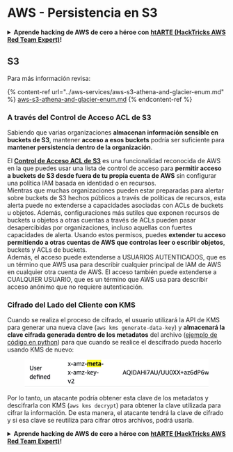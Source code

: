 # AWS - Persistencia en S3

<details>

<summary><strong>Aprende hacking de AWS de cero a héroe con</strong> <a href="https://training.hacktricks.xyz/courses/arte"><strong>htARTE (HackTricks AWS Red Team Expert)</strong></a><strong>!</strong></summary>

Otras formas de apoyar a HackTricks:

* Si quieres ver a tu **empresa anunciada en HackTricks** o **descargar HackTricks en PDF** revisa los [**PLANES DE SUSCRIPCIÓN**](https://github.com/sponsors/carlospolop)!
* Consigue el [**merchandising oficial de PEASS & HackTricks**](https://peass.creator-spring.com)
* Descubre [**La Familia PEASS**](https://opensea.io/collection/the-peass-family), nuestra colección de [**NFTs exclusivos**](https://opensea.io/collection/the-peass-family)
* **Únete al** 💬 [**grupo de Discord**](https://discord.gg/hRep4RUj7f) o al [**grupo de telegram**](https://t.me/peass) o **sígueme** en **Twitter** 🐦 [**@carlospolopm**](https://twitter.com/carlospolopm)**.**
* **Comparte tus trucos de hacking enviando PRs a los repositorios de GitHub de** [**HackTricks**](https://github.com/carlospolop/hacktricks) y [**HackTricks Cloud**](https://github.com/carlospolop/hacktricks-cloud).

</details>

## S3

Para más información revisa:

{% content-ref url="../aws-services/aws-s3-athena-and-glacier-enum.md" %}
[aws-s3-athena-and-glacier-enum.md](../aws-services/aws-s3-athena-and-glacier-enum.md)
{% endcontent-ref %}

### A través del Control de Acceso ACL de S3

Sabiendo que varias organizaciones **almacenan información sensible en buckets de S3**, mantener **acceso a esos buckets** podría ser suficiente para **mantener persistencia dentro de la organización**.

El [**Control de Acceso ACL de S3**](https://docs.aws.amazon.com/AmazonS3/latest/userguide/acl-overview.html) es una funcionalidad reconocida de AWS en la que puedes usar una lista de control de acceso para **permitir acceso a buckets de S3 desde fuera de tu propia cuenta de AWS** sin configurar una política IAM basada en identidad o en recursos.\
Mientras que muchas organizaciones pueden estar preparadas para alertar sobre buckets de S3 hechos públicos a través de políticas de recursos, esta alerta puede no extenderse a capacidades asociadas con ACLs de buckets u objetos. Además, configuraciones más sutiles que exponen recursos de buckets u objetos a otras cuentas a través de ACLs pueden pasar desapercibidas por organizaciones, incluso aquellas con fuertes capacidades de alerta. Usando estos permisos, puedes **extender tu acceso permitiendo a otras cuentas de AWS que controlas leer o escribir objetos**, buckets y ACLs de buckets.\
Además, el acceso puede extenderse a USUARIOS AUTENTICADOS, que es un término que AWS usa para describir cualquier principal de IAM de AWS en cualquier otra cuenta de AWS. El acceso también puede extenderse a CUALQUIER USUARIO, que es un término que AWS usa para describir acceso anónimo que no requiere autenticación.

### Cifrado del Lado del Cliente con KMS

Cuando se realiza el proceso de cifrado, el usuario utilizará la API de KMS para generar una nueva clave (`aws kms generate-data-key`) y **almacenará la clave cifrada generada dentro de los metadatos** del archivo ([ejemplo de código en python](https://aioboto3.readthedocs.io/en/latest/cse.html#how-it-works-kms-managed-keys)) para que cuando se realice el descifrado pueda hacerlo usando KMS de nuevo:&#x20;

<figure><img src="../../../.gitbook/assets/image (1) (1) (1) (3) (1).png" alt=""><figcaption></figcaption></figure>

Por lo tanto, un atacante podría obtener esta clave de los metadatos y descifrarla con KMS (`aws kms decrypt`) para obtener la clave utilizada para cifrar la información. De esta manera, el atacante tendrá la clave de cifrado y si esa clave se reutiliza para cifrar otros archivos, podrá usarla.

<details>

<summary><strong>Aprende hacking de AWS de cero a héroe con</strong> <a href="https://training.hacktricks.xyz/courses/arte"><strong>htARTE (HackTricks AWS Red Team Expert)</strong></a><strong>!</strong></summary>

Otras formas de apoyar a HackTricks:

* Si quieres ver a tu **empresa anunciada en HackTricks** o **descargar HackTricks en PDF** revisa los [**PLANES DE SUSCRIPCIÓN**](https://github.com/sponsors/carlospolop)!
* Consigue el [**merchandising oficial de PEASS & HackTricks**](https://peass.creator-spring.com)
* Descubre [**La Familia PEASS**](https://opensea.io/collection/the-peass-family), nuestra colección de [**NFTs exclusivos**](https://opensea.io/collection/the-peass-family)
* **Únete al** 💬 [**grupo de Discord**](https://discord.gg/hRep4RUj7f) o al [**grupo de telegram**](https://t.me/peass) o **sígueme** en **Twitter** 🐦 [**@carlospolopm**](https://twitter.com/carlospolopm)**.**
* **Comparte tus trucos de hacking enviando PRs a los repositorios de GitHub de** [**HackTricks**](https://github.com/carlospolop/hacktricks) y [**HackTricks Cloud**](https://github.com/carlospolop/hacktricks-cloud).

</details>
